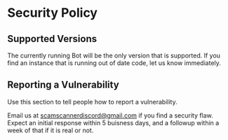 # Security Policy

## Supported Versions

The currently running Bot will be the only version that is supported. If you find an instance that is running out of date code, let us know immediately.

## Reporting a Vulnerability

Use this section to tell people how to report a vulnerability.

Email us at [scamscannerdiscord@gmail.com](mailto:scamscannerdiscord@gmail.com) if you find a security flaw. Expect an initial response within 5 buisness days, and a followup within a week of that if it is real or not.
